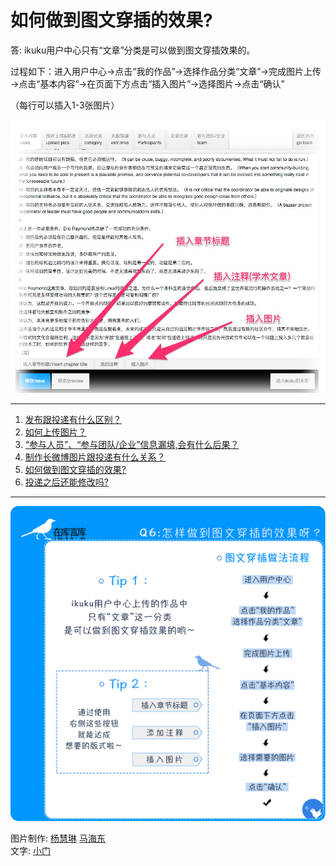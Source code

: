 # 如何做到图文穿插的效果?



答: ikuku用户中心只有“文章”分类是可以做到图文穿插效果的。
   
过程如下：进入用户中心→点击“我的作品”→选择作品分类“文章”→完成图片上传→点击“基本内容”→在页面下方点击“插入图片”→选择图片→点击“确认”

（每行可以插入1-3张图片）

![插入图片按钮](images/article.jpg)

------
1. [发布跟投递有什么区别？](101-1.md)
1. [如何上传图片？](101-2.md)
1. [“参与人员”、“参与团队/企业”信息漏填,会有什么后果？](101-3.md)
1. [制作长微博图片跟投递有什么关系？](101-4.md) 
1. [如何做到图文穿插的效果?](101-5.md)
1. [投递之后还能修改吗?](101-6.md)


------

![02](images/101/08.jpg)

图片制作: [杨慧琳](http://www.ikuku.cn/name/9675) [马海东](http://www.ikuku.cn/user/1510)   
文字: [小门](http://www.ikuku.cn/user/xiaomen) 
